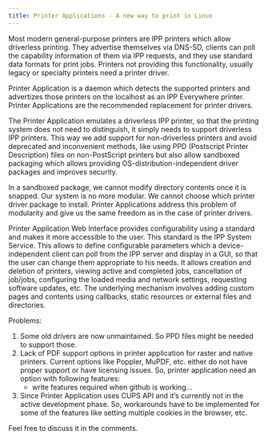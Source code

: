 ```yaml
---
title: Printer Applications - A new way to print in Linux
---
```

Most modern general-purpose printers are IPP printers which allow driverless printing. They advertise themselves via DNS-SD, clients can poll the capability information of them via IPP requests, and they use standard data formats for print jobs. Printers not providing this functionality, usually legacy or specialty printers need a printer driver.

Printer Application is a daemon which detects the supported printers and advertizes those printers on the localhost as an IPP Everywhere printer. Printer Applications are the recommended replacement for printer drivers.

The Printer Application emulates a driverless IPP printer, so that the printing system does not need to distinguish, it simply needs to support driverless IPP printers. This way we add support for non-driverless printers and avoid deprecated and inconvenient methods, like using PPD (Postscript Printer Description) files on non-PostScript printers but also allow sandboxed packaging which allows providing OS-distribution-independent driver packages and improves security.

In a sandboxed package, we cannot modify directory contents once it is snapped. 
Our system is no more modular. We cannot choose which printer driver package to install. Printer Applications address this problem of modularity and give us the same freedom as in the case of printer drivers.

Printer Application Web Interface provides configurability using a standard and makes it more accessible to the user. This standard is the IPP System Service. This allows to define configurable parameters which a device-independent client can poll from the IPP server and display in a GUI, so that the user can change them appropriate to his needs. It allows creation and deletion of printers, viewing active and completed jobs, cancellation of job/jobs, configuring the loaded media and network settings, requesting software updates, etc. The underlying mechanism involves adding custom pages and contents using callbacks, static resources or external files and directories.

Problems:

1. Some old drivers are now unmaintained. So PPD files might be needed to support those.
2. Lack of PDF support options in printer application for raster and native printers. Current options like Poppler, MuPDF, etc. either do not have proper support or have licensing issues. So, printer application need an option with following features: 
    * write features required when github is working...
3. Since Printer Application uses CUPS API and it’s currently not in the active development phase. So, workarounds have to be implemented for some of the features like setting multiple cookies in the browser, etc.

Feel free to discuss it in the comments.

